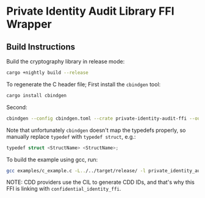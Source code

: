 # Private Identity Audit Library FFI Wrapper

## Build Instructions

Build the cryptography library in release mode:

```bash
cargo +nightly build --release
```

To regenerate the C header file; First install the `cbindgen` tool:

```bash
cargo install cbindgen
```

Second:

```bash
cbindgen --config cbindgen.toml --crate private-identity-audit-ffi --output examples/c_example.h
```

Note that unfortunately `cbindgen` doesn't map the typedefs properly, so manually replace `typedef`
with `typedef struct`, e.g.:

```rust
typedef struct <StructName> <StructName>;
```

To build the example using gcc, run:

```bash
gcc examples/c_example.c -L../../target/release/ -l private_identity_audit_ffi -l confidential_identity_ffi -o examples.out
```
NOTE: CDD providers use the CIL to generate CDD IDs, and that's why this FFI is linking with `confidential_identity_ffi`.
